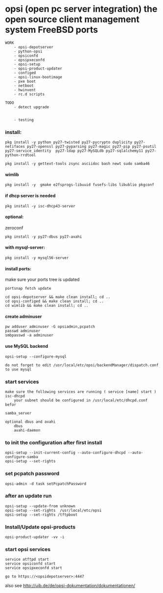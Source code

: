 # opsi (open pc server integration) the open source client management system FreeBSD ports
	
	WORK
		- opsi-depotserver
		- python-opsi
		- opsiconfd
		- opsipxeconfd
		- opsi-setup
		- opsi-product-updater
		- configed
		- opsi-linux-bootimage
		- pxe boot
		- netboot
		- hwinvent
		- rc.d scripts
		
	TODO
		- detect upgrade
		
		
		- testing

### install:

```
pkg install -y python py27-twisted py27-pycrypto duplicity py27-netifaces py27-openssl py27-pyparsing py27-magic py27-pip py27-psutil py27-service_identity  py27-ldap py27-MySQLdb py27-sqlalchemy11 py27-python-rrdtool

pkg install -y gettext-tools zsync asciidoc bash newt sudo samba46
```

#### wimlib
```
pkg install -y  gmake e2fsprogs-libuuid fusefs-libs libublio pkgconf
```

#### if dhcp server is needed
```
pkg install -y isc-dhcp43-server
```

#### optional:
zeroconf
```
pkg install -y py27-dbus py27-avahi
```

#### with mysql-server:
```
pkg install -y mysql56-server
```

#### install ports:
make sure your ports tree is updated

`portsnap fetch update`

```
cd opsi-depotserver && make clean install; cd ..
cd opsi-configed && make clean install; cd ..
cd wimlib && make clean install; cd ..
```

#### create adminuser
```
pw adduser adminuser -G opsiadmin,pcpatch
passwd adminuser
smbpasswd -a adminuser
```

#### use MySQL backend
```
opsi-setup --configure-mysql
```

	do not forget to edit /usr/local/etc/opsi/backendManager/dispatch.conf to use mysql

### start services
	make sure the following services are running ( service [name] start )
	isc-dhcpd
		your subnet should be configured in /usr/local/etc/dhcpd.conf befor

	samba_server

	optional dbus and avahi
		dbus
		avahi-daemon

### to init the configuration after first install
```
opsi-setup --init-current-config --auto-configure-dhcpd --auto-configure-samba
opsi-setup --set-rights
```

### set pcpatch password
```
opsi-admin -d task setPcpatchPassword
```

### after an update run
```
opsi-setup --update-from unknown
opsi-setup --set-rights  /usr/local/etc/opsi
opsi-setup --set-rights /tftpboot
```

### Install/Update opsi-products
```
opsi-product-updater -vv -i
```

### start opsi services
```
service atftpd start
service opsiconfd start
service opsipxeconfd start
```

`go to https://<opsidepotserver>:4447`

also see http://uib.de/de/opsi-dokumentation/dokumentationen/
